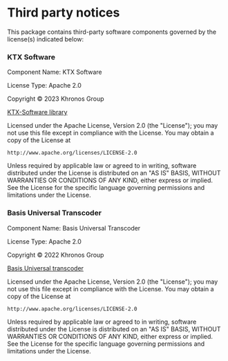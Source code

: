 # Third party notices

This package contains third-party software components governed by the license(s) indicated below:

### KTX Software

Component Name: KTX Software

License Type: Apache 2.0

Copyright © 2023 Khronos Group

[KTX-Software library](https://github.com/KhronosGroup/KTX-Software)

Licensed under the Apache License, Version 2.0 (the "License");
you may not use this file except in compliance with the License.
You may obtain a copy of the License at

    http://www.apache.org/licenses/LICENSE-2.0
    
Unless required by applicable law or agreed to in writing, software
distributed under the License is distributed on an "AS IS" BASIS,
WITHOUT WARRANTIES OR CONDITIONS OF ANY KIND, either express or implied.
See the License for the specific language governing permissions and
limitations under the License.


### Basis Universal Transcoder

Component Name: Basis Universal Transcoder

License Type: Apache 2.0

Copyright © 2022 Khronos Group

[Basis Universal transcoder](https://github.com/BinomialLLC/basis_universal)

Licensed under the Apache License, Version 2.0 (the "License");
you may not use this file except in compliance with the License.
You may obtain a copy of the License at

    http://www.apache.org/licenses/LICENSE-2.0
    
Unless required by applicable law or agreed to in writing, software
distributed under the License is distributed on an "AS IS" BASIS,
WITHOUT WARRANTIES OR CONDITIONS OF ANY KIND, either express or implied.
See the License for the specific language governing permissions and
limitations under the License.
